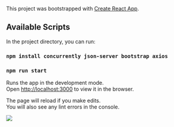 This project was bootstrapped with [Create React App](https://github.com/facebook/create-react-app).

## Available Scripts

In the project directory, you can run:

### `npm install concurrently json-server bootstrap axios`

### `npm run start`

Runs the app in the development mode.<br />
Open [http://localhost:3000](http://localhost:3000) to view it in the browser.

The page will reload if you make edits.<br />
You will also see any lint errors in the console.

![](https://github.com/PM00099/React_Profile/master/de_3.jpg)
